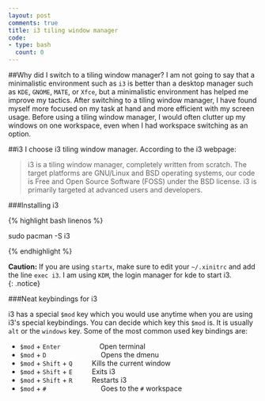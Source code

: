 ```yaml
---
layout: post
comments: true
title: i3 tiling window manager 
code:
- type: bash 
  count: 0
---
```


##Why did I switch to a tiling window manager?
I am not going to say that a minimalistic  environment such as `i3` is better than a desktop manager such as `KDE`, `GNOME`, `MATE`, or `Xfce`, but a minimalistic environment has helped me improve my tactics. After switching to a tiling window manager, I have found myself more focused on my task at hand and more efficient with my screen usage. Before using a tiling window manager, I would often clutter up my windows on one workspace, even when I had workspace switching as an option.

##i3
I choose i3 tiling window manager. According to the i3 webpage:
<blockquote>
i3 is a tiling window manager, completely written from scratch. The target platforms are GNU/Linux and BSD operating systems, our code is Free and Open Source Software (FOSS) under the BSD license. i3 is primarily targeted at advanced users and developers. <a href="http://i3wm.org/"><i class="fa fa-desktop"></i></a></blockquote>

###Installing i3

{% highlight bash linenos %}

sudo pacman -S i3 

{% endhighlight %}

 <i class="fa fa-warning"></i> **Caution:** If you are using `startx`, make
 sure to edit your `~/.xinitrc` and add the line `exec i3`. I am using `KDM`,
 the login manager for kde to start i3.  
{: .notice}

###Neat keybindings for i3

i3 has a special `$mod` key which you would use anytime when you are using i3's
special keybindings. You can decide which key this `$mod` is. It is usually
`alt` or the `windows` key. Some of the most common used key bindings are: 

* `$mod` + `Enter`&nbsp;&nbsp;&nbsp;&nbsp;&nbsp;&nbsp;&nbsp;&nbsp;&nbsp;&nbsp;&nbsp;&nbsp;&nbsp;&nbsp;&nbsp;&nbsp;&nbsp;&nbsp;&nbsp;&nbsp;Open terminal
* `$mod` + `D`&nbsp;&nbsp;&nbsp;&nbsp;&nbsp;&nbsp;&nbsp;&nbsp;&nbsp;&nbsp;&nbsp;&nbsp;&nbsp;&nbsp;&nbsp;&nbsp;&nbsp;&nbsp;&nbsp;&nbsp;&nbsp;&nbsp;&nbsp;&nbsp;&nbsp;&nbsp;&nbsp;&nbsp;Opens the dmenu
* `$mod` + `Shift` + `Q`&nbsp;&nbsp;&nbsp;&nbsp;&nbsp;&nbsp;&nbsp;&nbsp;&nbsp;   Kills the current window
* `$mod` + `Shift` + `E`&nbsp;&nbsp;&nbsp;&nbsp;&nbsp;&nbsp;&nbsp;&nbsp;&nbsp;   Exits i3
* `$mod` + `Shift` + `R`&nbsp;&nbsp;&nbsp;&nbsp;&nbsp;&nbsp;&nbsp;&nbsp;&nbsp;   Restarts i3
* `$mod` + `#`&nbsp;&nbsp;&nbsp;&nbsp;&nbsp;&nbsp;&nbsp;&nbsp;&nbsp;&nbsp;&nbsp;&nbsp;&nbsp;&nbsp;&nbsp;&nbsp;&nbsp;&nbsp;&nbsp;&nbsp;&nbsp;&nbsp;&nbsp;&nbsp;&nbsp;&nbsp;&nbsp;      Goes to the `#` workspace



